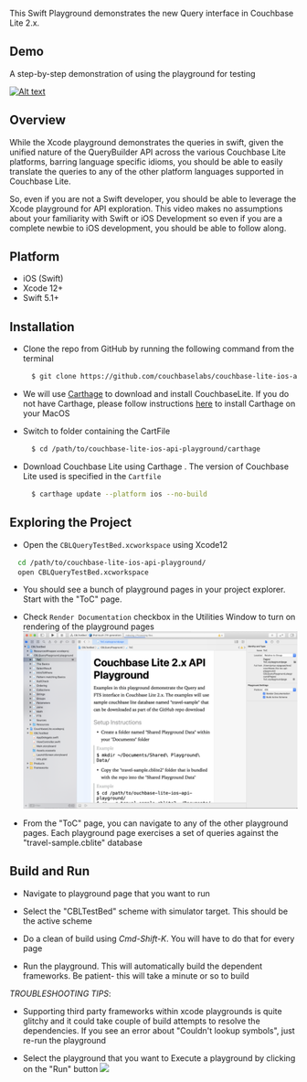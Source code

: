 
This Swift Playground demonstrates the new Query interface in Couchbase Lite 2.x. 

## Demo
A step-by-step demonstration of using the playground for testing 

[![Alt text](https://i.ytimg.com/vi/9NA2OXdSiqA/1.jpg)](https://youtu.be/9NA2OXdSiqA)

## Overview
While the Xcode playground demonstrates the queries in swift, given the unified nature of the QueryBuilder API across the various Couchbase Lite platforms, barring language specific idioms, you should be able to easily translate the queries to any of the other platform languages supported in Couchbase Lite. 

So, even if you are not a Swift developer, you should be able to leverage the Xcode playground for API exploration. This video makes no assumptions about your familiarity with Swift or iOS Development so even if you are a complete newbie to iOS development, you should be able to follow along. 


## Platform 
- iOS (Swift)
- Xcode 12+ 
- Swift 5.1+

## Installation
- Clone the repo from GitHub by running the following command from the terminal
  ``` bash
    $ git clone https://github.com/couchbaselabs/couchbase-lite-ios-api-playground   
  ```

-  We will use [Carthage](https://github.com/Carthage/Carthage) to download and install CouchbaseLite. If you do not have Carthage, please follow instructions [here](https://github.com/Carthage/Carthage#installing-carthage) to install Carthage on your MacOS

- Switch to folder containing the CartFile
  ``` bash
    $ cd /path/to/couchbase-lite-ios-api-playground/carthage 
  ```

- Download Couchbase Lite using Carthage . The version of Couchbase Lite used is specified in the `Cartfile`
  ``` bash
    $ carthage update --platform ios --no-build
  ```

## Exploring the Project 

- Open the `CBLQueryTestBed.xcworkspace` using Xcode12

``` bash
  cd /path/to/couchbase-lite-ios-api-playground/
  open CBLQueryTestBed.xcworkspace
```
- You should see a bunch of playground pages in your project explorer. Start with the "ToC" page.

- Check `Render Documentation` checkbox in the Utilities Window to turn on rendering of the playground pages
![](https://raw.githubusercontent.com/couchbaselabs/couchbase-lite-ios-api-playground/master/pages.png?token=AAnYg2SJc85cx_1sesr6VMPyCCvXzEyBks5aCbEgwA%3D%3D)

- From the "ToC" page, you can navigate to any of the other playground pages. Each playground page exercises a set of queries against the "travel-sample.cblite" database


## Build and Run

- Navigate to playground page that you want to run

- Select the "CBLTestBed" scheme with simulator target. This should be the active scheme

- Do a clean of build  using *Cmd-Shift-K*. You will have to do that for every page

- Run the playground. This will automatically build the dependent frameworks. Be patient- this will take a minute or so to build

*TROUBLESHOOTING TIPS*:

  - Supporting third party frameworks within xcode playgrounds is quite glitchy and it could take couple of build attempts to resolve the dependencies. If you see an error about "Couldn't lookup symbols", just re-run the playground


- Select the playground that you want to Execute a playground by clicking on the "Run" button
![](https://raw.githubusercontent.com/couchbaselabs/couchbase-lite-ios-api-playground/master/run_page.gif?token=AAnYg1rpGHsrE3u5F7ZqEPdp8ub1iRd-ks5aCbFVwA%3D%3D)
